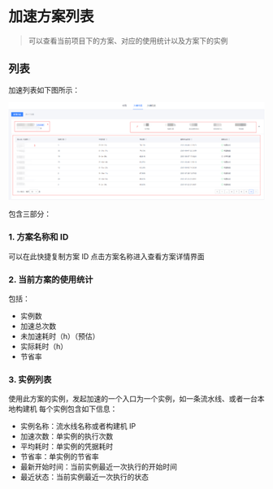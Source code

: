 # 加速方案列表

> 可以查看当前项目下的方案、对应的使用统计以及方案下的实例

## 列表

加速列表如下图所示：

![img](../assets/list.png)

包含三部分：

### 1. 方案名称和 ID

可以在此快捷复制方案 ID
点击方案名称进入查看方案详情界面

### 2. 当前方案的使用统计

包括：

- 实例数
- 加速总次数
- 未加速耗时（h）（预估）
- 实际耗时（h）
- 节省率

### 3. 实例列表

使用此方案的实例，发起加速的一个入口为一个实例，如一条流水线、或者一台本地构建机
每个实例包含如下信息：

- 实例名称：流水线名称或者构建机 IP
- 加速次数：单实例的执行次数
- 平均耗时：单实例的凭据耗时
- 节省率：单实例的节省率
- 最新开始时间：当前实例最近一次执行的开始时间
- 最近状态：当前实例最近一次执行的状态
  